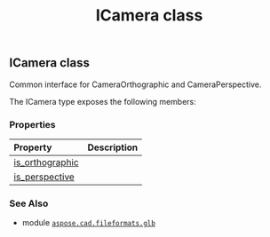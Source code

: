 ﻿---
title: ICamera class
second_title: Aspose.CAD for Python via .NET API References
description: 
type: docs
weight: 150
url: /python-net/aspose.cad.fileformats.glb/icamera/
is_root: false
---

## ICamera class

Common interface for CameraOrthographic and CameraPerspective.



The ICamera type exposes the following members:

### Properties
| Property | Description |
| :- | :- |
| [is_orthographic](/cad/python-net/aspose.cad.fileformats.glb/icamera/is_orthographic) |  |
| [is_perspective](/cad/python-net/aspose.cad.fileformats.glb/icamera/is_perspective) |  |



### See Also
* module [`aspose.cad.fileformats.glb`](..)
